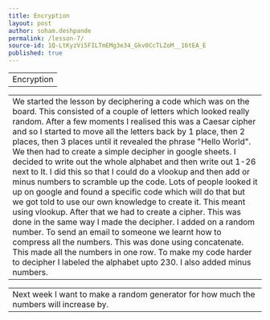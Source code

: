 ```yaml
---
title: Encryption
layout: post
author: soham.deshpande
permalink: /lesson-7/
source-id: 1Q-LtKyzVi5FILTmEMg3e34_Gkv0CcTLZoM__16tEA_E
published: true
---
```

<table>
  <tr>
    <td>Encryption</td>
  </tr>
</table>


<table>
  <tr>
    <td>We started the lesson by deciphering a code which was on the board. This consisted of a couple of letters which looked really random. After a few moments I realised this was a Caesar cipher and so I started to move all the letters back by 1 place, then 2 places, then 3 places until it revealed the phrase "Hello World". We then had to create a simple decipher  in google sheets. I decided to write out the whole alphabet and then write out 1-26 next to   It. I did this so that I could do a vlookup and then add or minus numbers to scramble up the code.  Lots of people looked it up on google and found a specific code which will do that but we got told to use our own knowledge to create it. This meant using vlookup. After that we had to create a cipher. This was done in the same way I made the decipher. I added on a random number. To send an email to someone we learnt how to compress all the numbers. This was done using concatenate. This made all the numbers in one row. To make my code harder to decipher I labeled the alphabet upto 230. I also added minus numbers.
</td>
  </tr>
</table>


<table>
  <tr>
    <td>Next week I want to make a random generator for how much the numbers will increase by. </td>
  </tr>
</table>


